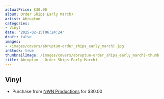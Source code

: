 ```yaml
---
actualPrice: $30.00
album: Order Ships Early March)
artist: Abruptum
categories:
- Vinyl
date: '2025-02-15T06:24:24'
draft: false
images:
- /images/covers/abruptum-order_ships_early_march).jpg
inStock: true
thumbnailImage: /images/covers/abruptum-order_ships_early_march)-thumb.jpg
title: Abruptum - Order Ships Early March)
---
```


## Vinyl
* Purchase from [NWN Productions](http://shop.nwnprod.com/index.php?route=product/product&path=75&product_id=60119&sort=pd.name&order=ASC) for $30.00
